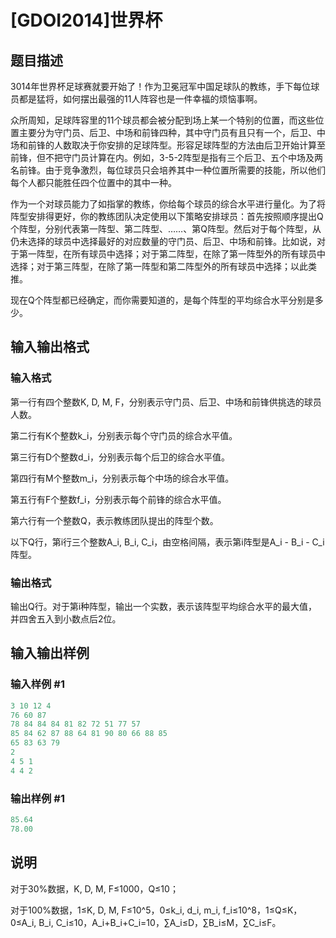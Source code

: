 # [GDOI2014]世界杯

## 题目描述

3014年世界杯足球赛就要开始了！作为卫冕冠军中国足球队的教练，手下每位球员都是猛将，如何摆出最强的11人阵容也是一件幸福的烦恼事啊。

众所周知，足球阵容里的11个球员都会被分配到场上某一个特别的位置，而这些位置主要分为守门员、后卫、中场和前锋四种，其中守门员有且只有一个，后卫、中场和前锋的人数取决于你安排的足球阵型。形容足球阵型的方法由后卫开始计算至前锋，但不把守门员计算在内。例如，3-5-2阵型是指有三个后卫、五个中场及两名前锋。由于竞争激烈，每位球员只会培养其中一种位置所需要的技能，所以他们每个人都只能胜任四个位置中的其中一种。

作为一个对球员能力了如指掌的教练，你给每个球员的综合水平进行量化。为了将阵型安排得更好，你的教练团队决定使用以下策略安排球员：首先按照顺序提出Q个阵型，分别代表第一阵型、第二阵型、……、第Q阵型。然后对于每个阵型，从仍未选择的球员中选择最好的对应数量的守门员、后卫、中场和前锋。比如说，对于第一阵型，在所有球员中选择；对于第二阵型，在除了第一阵型外的所有球员中选择；对于第三阵型，在除了第一阵型和第二阵型外的所有球员中选择；以此类推。

现在Q个阵型都已经确定，而你需要知道的，是每个阵型的平均综合水平分别是多少。

## 输入输出格式

### 输入格式

第一行有四个整数K, D, M, F，分别表示守门员、后卫、中场和前锋供挑选的球员人数。

第二行有K个整数k\_i，分别表示每个守门员的综合水平值。

第三行有D个整数d\_i，分别表示每个后卫的综合水平值。

第四行有M个整数m\_i，分别表示每个中场的综合水平值。

第五行有F个整数f\_i，分别表示每个前锋的综合水平值。

第六行有一个整数Q，表示教练团队提出的阵型个数。

以下Q行，第i行三个整数A\_i, B\_i, C\_i，由空格间隔，表示第i阵型是A\_i - B\_i - C\_i阵型。

### 输出格式

输出Q行。对于第i种阵型，输出一个实数，表示该阵型平均综合水平的最大值，并四舍五入到小数点后2位。

## 输入输出样例

### 输入样例 #1

```cpp
3 10 12 4
76 60 87
78 84 84 84 81 82 72 51 77 57
85 84 62 87 88 64 81 90 80 66 88 85
65 83 63 79
2
4 5 1
4 4 2
```


### 输出样例 #1

```cpp
85.64
78.00

```
## 说明

对于30%数据，K, D, M, F≤1000，Q≤10；

对于100%数据，1≤K, D, M, F≤10^5，0≤k\_i, d\_i, m\_i, f\_i≤10^8，1≤Q≤K，0≤A\_i, B\_i, C\_i≤10，A\_i+B\_i+C\_i=10，∑A\_i≤D，∑B\_i≤M，∑C\_i≤F。

